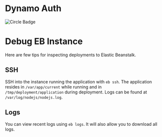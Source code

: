 # Dynamo Auth

![Circle Badge](https://circleci.com/gh/fortruce/dynamo-auth.png?circle-token=:circle-token)

# Debug EB Instance

Here are few tips for inspecting deployments to Elastic Beanstalk.

## SSH

SSH into the instance running the application with `eb ssh`. The application
resides in `/var/app/current` while running and in `/tmp/deployment/application`
during deployment. Logs can be found at `/var/log/nodejs/nodejs.log`.

## Logs

You can view recent logs using `eb logs`. It will also allow you to
download all logs.
